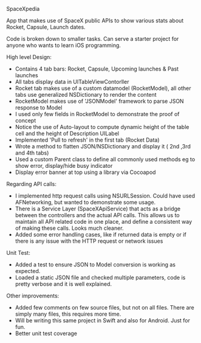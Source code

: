 SpaceXpedia

App that makes use of SpaceX public APIs to show various stats about Rocket, Capsule, Launch dates.

Code is broken down to smaller tasks. Can serve a starter project for anyone who wants to learn iOS programming.

High level Design:
- Contains 4 tab bars: Rocket, Capsule, Upcoming launches & Past launches
- All tabs display data in UITableViewContorller
- Rocket tab makes use of a custom datamodel (RocketModel), all other tabs use generalized NSDictionary to render the content
- RocketModel makes use of 'JSONModel' framework to parse JSON response to Model
- I used only few fields in RocketModel to demonstrate the proof of concept
- Notice the use of Auto-layout to compute dynamic height of the table cell and the height of Description UILabel
- Implemented 'Pull to refresh' in the first tab (Rocket Data)
- Wrote a method to flatten JSON/NSDictionary and display it ( 2nd ,3rd and 4th tabs)
- Used a custom Parent class to define all commonly used methods eg to show error, display/hide busy indicator
- Display error banner at top using a library via Cocoapod

Regarding API calls:
- I implemented http request calls using NSURLSession. Could have used AFNetworking, but wanted to demonstrate some usage.
- There is a Service Layer (SpaceXApiService) that acts as a bridge between the controllers and the actual API calls.
This allows us to maintain all API related code in one place, and define a consistent way of making these calls. Looks much cleaner.
- Added some error handling cases, like if returned data is empty or if there is any issue with the HTTP request or network issues

Unit Test:
- Added a test to ensure JSON to Model conversion is working as expected.
- Loaded a static JSON file and checked multiple parameters, code is pretty verbose and it is well explained.

Other improvements:
- Added few comments on few source files, but not on all files. There are simply many files, this requires more time.
- Will be writing this same project in Swift and also for Android. Just for fun.
- Better unit test coverage
